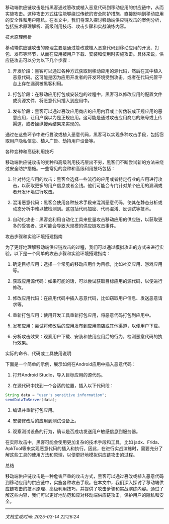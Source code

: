 移动端供应链攻击是指黑客通过篡改或植入恶意代码到移动应用的供应链中，从而实施攻击。这种攻击方式往往能够绕过传统的安全防护措施，直接影响到移动应用的安全性和用户隐私。在本文中，我们将深入探讨移动端供应链攻击的案例分析，包括技术原理解析、高级利用技巧、攻击步骤和实战演练内容。

技术原理解析

移动端供应链攻击的原理主要是通过篡改或植入恶意代码到移动应用的开发、打包、发布等环节，从而在应用被用户下载、安装和使用时实施攻击。具体来说，供应链攻击可以分为以下几个步骤：

1. 开发阶段：黑客可以通过各种方式获取到移动应用的源代码，然后在其中植入恶意代码。这可能是因为应用开发者的开发环境受到攻击，或者在代码托管平台上存在漏洞被黑客利用。

2. 打包阶段：在移动应用打包成安装包的过程中，黑客可以修改应用的配置文件或资源文件，将恶意代码插入到应用中。

3. 发布阶段：黑客可以通过篡改应用商店的应用内容或上传伪装成正规应用的恶意应用，让用户误以为是正规应用。这可能是通过攻击应用商店的账号或上传渠道，或者操纵搜索结果来实现的。

通过在这些环节中进行篡改或植入恶意代码，黑客可以实现多种攻击手段，包括窃取用户隐私信息、植入广告、劫持用户设备等。

各种变种和高级利用技巧

移动端供应链攻击的变种和高级利用技巧层出不穷，黑客们不断尝试新的方法来绕过安全防护措施。一些常见的变种和高级利用技巧包括：

1. 针对特定应用的攻击：黑客会选择一些流行的应用或者特定行业的应用进行攻击，以获取更多的用户信息或者金钱。他们可能会专门针对某个应用的漏洞或者开发环境进行攻击。

2. 混淆恶意代码：黑客会使用各种技术手段来混淆恶意代码，使其在静态分析或动态分析中难以被检测到。这包括代码加密、代码混淆、反调试等技术。

3. 自动化攻击：黑客会利用自动化工具来批量攻击移动应用的供应链，以获取更多的受害者。这可能会导致大规模的供应链攻击事件。

攻击步骤和实验环境搭建指南

为了更好地理解移动端供应链攻击的过程，我们可以通过模拟攻击的方式来进行实验。以下是一个简单的攻击步骤和实验环境搭建指南：

1. 确定目标应用：选择一个常见的移动应用作为目标，比如社交应用、游戏应用等。

2. 获取应用源代码：如果可能的话，可以尝试获取目标应用的源代码，以便进行修改。

3. 修改应用代码：在应用代码中插入恶意代码，比如窃取用户信息、发送恶意请求等。

4. 重新打包应用：使用开发工具重新打包应用，将恶意代码打包到应用中。

5. 发布应用：尝试将修改后的应用发布到应用商店或其他渠道，以便用户下载。

6. 分析攻击效果：观察用户下载、安装和使用应用后的行为，检测恶意代码的执行效果。

实际的命令、代码或工具使用说明

下面是一个简单的示例，展示如何在Android应用中插入恶意代码：

1. 打开Android Studio，导入目标应用的源代码。

2. 在源代码中找到一个合适的位置，插入以下代码段：

```java
String data = "user's sensitive information";
sendDataToServer(data);
```

3. 编译并重新打包应用。

4. 安装修改后的应用到测试设备上。

5. 观察测试设备的行为，确认是否成功发送用户敏感信息到服务器。

在实际攻击中，黑客可能会使用更加复杂的技术手段和工具，比如 jadx、Frida、ApkTool等来实现恶意代码的插入和执行。因此，在进行实战演练时，需要充分了解这些工具的使用方法和原理，以便更好地模拟供应链攻击的过程。

总结

移动端供应链攻击是一种危害严重的攻击方式，黑客可以通过篡改或植入恶意代码到移动应用的供应链中，实施各种攻击手段。在本文中，我们深入探讨了移动端供应链攻击的技术原理、高级利用技巧，并提供了攻击步骤和实战演练内容。通过了解这些内容，我们可以更好地防范和应对移动端供应链攻击，保护用户的隐私和安全。

---

*文档生成时间: 2025-03-14 22:26:24*
